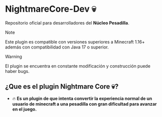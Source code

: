 # NightmareCore-Dev 💀
Repositorio oficial para desarrolladores del **Núcleo Pesadilla**.

> [!NOTE]  
> Este plugin es compatible con versiones superiores a Minecraft 1.16+ además con compatibilidad con Java 17 o superior.

> [!WARNING]  
> El plugin se encuentra en constante modificación y construcción puede haber bugs.

## ¿Que es el plugin Nightmare Core 💀?

- 🔥 **Es un plugin de que intenta convertir la experiencia normal de un usuario de minecraft a una pesadilla con gran dificultad para avanzar en el juego.**
